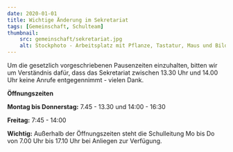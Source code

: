 ```yaml
---
date: 2020-01-01
title: Wichtige Änderung im Sekretariat
tags: [Gemeinschaft, Schulteam]
thumbnail: 
    src: gemeinschaft/sekretariat.jpg
    alt: Stockphoto - Arbeitsplatz mit Pflanze, Tastatur, Maus und Bildschirm
---
```


Um die gesetzlich vorgeschriebenen Pausenzeiten einzuhalten, bitten wir um Verständnis dafür, dass das Sekretariat zwischen 13.30 Uhr und 14.00 Uhr keine Anrufe entgegennimmt - vielen Dank.

**Öffnungszeiten**

**Montag bis Donnerstag:** 7.45 - 13.30 und 14:00 - 16:30

**Freitag:** 7:45 - 14:00

**Wichtig:** Außerhalb der Öffnungszeiten steht die Schulleitung Mo bis Do von 7.00 Uhr bis 17.10 Uhr bei Anliegen zur Verfügung. 